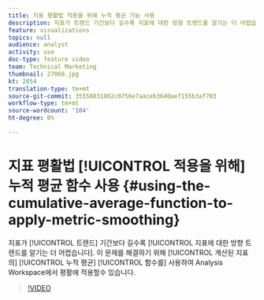 ```yaml
---
title: 지표 평활법 적용을 위해 누적 평균 기능 사용
description: 지표가 트렌드 기간보다 길수록 지표에 대한 방향 트렌드를 알기는 더 어렵습니다. 이를 해결하기 위해 계산된 지표의 누적 평균 기능을 사용하여 Analysis Workspace의 지표에 평활법을 적용할 수 있습니다.
feature: visualizations
topics: null
audience: analyst
activity: use
doc-type: feature video
team: Technical Marketing
thumbnail: 27068.jpg
kt: 2854
translation-type: tm+mt
source-git-commit: 35558831862c0756e7aaceb3640aef155b3af703
workflow-type: tm+mt
source-wordcount: '104'
ht-degree: 0%

---
```



# 지표 평활법 [!UICONTROL 적용을 위해] 누적 평균  함수  사용 {#using-the-cumulative-average-function-to-apply-metric-smoothing}

지표가 [!UICONTROL 트렌드] 기간보다 길수록 [!UICONTROL 지표에 대한 방향 트렌드를 알기는 더 어렵습니다]. 이 문제를 해결하기 위해 [!UICONTROL 계산된 지표의] [!UICONTROL 누적 평균]  [!UICONTROL 함수를] 사용하여 Analysis Workspace에서 평활에 적용할수 있습니다.

>[!VIDEO](https://video.tv.adobe.com/v/27068/?quality=9)
